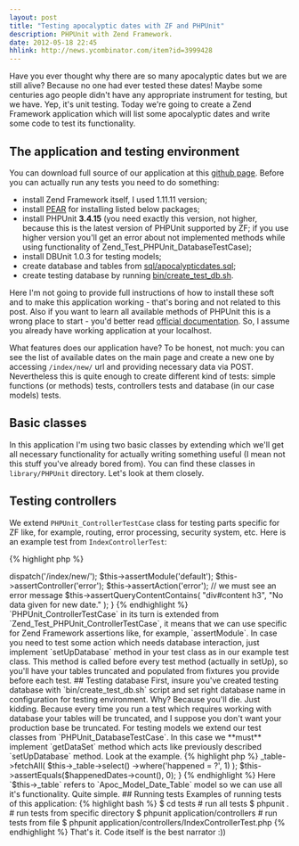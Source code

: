 ```yaml
---
layout: post
title: "Testing apocalyptic dates with ZF and PHPUnit"
description: PHPUnit with Zend Framework.
date: 2012-05-18 22:45
hhlink: http://news.ycombinator.com/item?id=3999428
---
```


Have you ever thought why there are so many apocalyptic dates but we are still alive? Because no one had ever tested these dates! Maybe some centuries ago people didn't have any appropriate instrument for testing, but we have. Yep, it's unit testing. Today we're going to create a Zend Framework application which will list some apocalyptic dates and write some code to test its functionality.

## The application and testing environment

You can download full source of our application at this [github page](https://github.com/kalimatas/apocalypticdates). Before you can actually run any tests you need to do something:

* install Zend Framework itself, I used 1.11.11 version;
* install [PEAR](https://pear.php.net/) for installing listed below packages;
* install PHPUnit **3.4.15** (you need exactly this version, not higher, because this is the latest version of PHPUnit supported by ZF; if you use higher version you'll get an error about not implemented methods while using functionality of Zend_Test_PHPUnit_DatabaseTestCase);
* install DBUnit 1.0.3 for testing models;
* create database and tables from [sql/apocalypticdates.sql](https://github.com/kalimatas/apocalypticdates/blob/master/sql/apocalypticdates.sql);
* create testing database by running [bin/create_test_db.sh](https://github.com/kalimatas/apocalypticdates/blob/master/bin/create_test_db.sh).

Here I'm not going to provide full instructions of how to install these soft and to make this application working -
that's boring and not related to this post. Also if you want to learn all available methods of PHPUnit this is a wrong place to start - you'd better read [official documentation](http://www.phpunit.de/manual/3.4/en/). So, I assume you already have working application at your localhost.

What features does our application have? To be honest, not much: you can see the list of available dates on the main page and create a new one by accessing `/index/new/` url and providing necessary data via POST. Nevertheless this is quite enough to create different kind of tests: simple functions (or methods) tests, controllers tests and database (in our case models) tests.  

## Basic classes

In this application I'm using two basic classes by extending which we'll get all necessary functionality for actually writing something useful (I mean not this stuff you've already bored from). You can find these classes in `library/PHPUnit` directory. Let's look at them closely.

## Testing controllers

We extend `PHPUnit_ControllerTestCase` class for testing parts specific for ZF like, for example, routing, error processing, security system, etc. Here is an example test from `IndexControllerTest`:

{% highlight php %}
<?php
public function testCreateFailAction()
{
    $this->dispatch('/index/new/');

    $this->assertModule('default');
    $this->assertController('error');
    $this->assertAction('error');
    
    // we must see an error message
    $this->assertQueryContentContains(
        "div#content h3", "No data given for new date."
    );
}
{% endhighlight %}

`PHPUnit_ControllerTestCase` in its turn is extended from `Zend_Test_PHPUnit_ControllerTestCase`, it means that we can use specific for Zend Framework assertions like, for example, `assertModule`.  

In case you need to test some action which needs database interaction, just implement `setUpDatabase` method in your test class as in our example test class. This method is called before every test method (actually in setUp), so you'll have your tables truncated and populated from fixtures you provide before each test.

## Testing database

First, insure you've created testing database with  `bin/create_test_db.sh` script and set right database name in configuration for testing environment. Why? Because you'll die. Just kidding. Because every time you run a test which requires working with database your tables will be truncated, and I suppose you don't want your production base be truncated.

For testing models we extend our test classes from `PHPUnit_DatabaseTestCase`.  In this case we **must** implement `getDataSet` method which acts like previously described `setUpDatabase` method. Look at the example.

{% highlight php %}
<?php
/**
 * Should pass :))
 */
public function testWhetherHasNotHappened()
{
    $happenedDates = $this->_table->fetchAll(
        $this->_table->select()
            ->where('happened = ?', 1)
    );

    $this->assertEquals($happenedDates->count(), 0);
}
{% endhighlight %}

Here `$this->_table` refers to `Apoc_Model_Date_Table` model so we can use all it's functionality.
Quite simple.

## Running tests

Examples of running tests of this application:

{% highlight bash %}
$ cd tests
# run all tests
$ phpunit . 
# run tests from specific directory
$ phpunit application/controllers
# run tests from file
$ phpunit application/controllers/IndexControllerTest.php
{% endhighlight %}

That's it. Code itself is the best narrator :))
